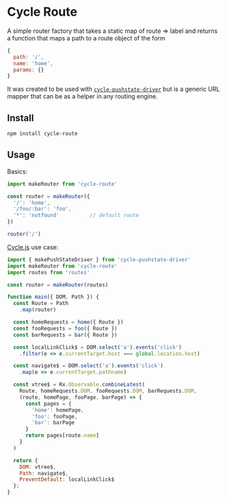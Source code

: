 # Cycle Route

A simple router factory that takes a static map of route => label and returns a function that maps a path to a route object of the form

```js
{
  path: '/',
  name: 'home',
  params: {}
}
```

It was created to be used with [```cycle-pushstate-driver```](https://github.com/secobarbital/cycle-pushstate-driver) but is a generic URL mapper that can be as a helper in any routing engine.

## Install

```sh
npm install cycle-route
```

## Usage

Basics:

```js
import makeRouter from 'cycle-route'

const router = makeRouter({
  '/': 'home',
  '/foo/:bar': 'foo',
  '*': 'notfound'          // default route
})

router('/')
```

[Cycle.js](http://cycle.js.org/) use case:

```js
import { makePushStateDriver } from 'cycle-pushstate-driver'
import makeRouter from 'cycle-route'
import routes from 'routes'

const router = makeRouter(routes)

function main({ DOM, Path }) {
  const Route = Path
    .map(router)

  const homeRequests = home({ Route })
  const fooRequests = foo({ Route })
  const barRequests = bar({ Route })

  const localLinkClick$ = DOM.select('a').events('click')
    .filter(e => e.currentTarget.host === global.location.host)

  const navigate$ = DOM.select('a').events('click')
    .map(e => e.currentTarget.pathname)

  const vtree$ = Rx.Observable.combineLatest(
    Route, homeRequests.DOM, fooRequests.DOM, barRequests.DOM,
    (route, homePage, fooPage, barPage) => {
      const pages = {
        'home': homePage,
        'foo': fooPage,
        'bar': barPage
      }
      return pages[route.name]
    }
  )

  return {
    DOM: vtree$,
    Path: navigate$,
    PreventDefault: localLinkClick$
  };
}
```
